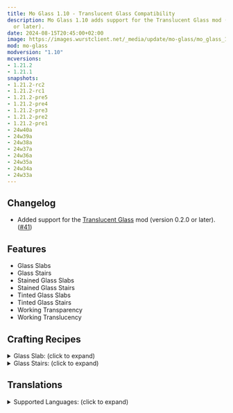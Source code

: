 ```yaml
---
title: Mo Glass 1.10 - Translucent Glass Compatibility
description: Mo Glass 1.10 adds support for the Translucent Glass mod (version 0.2.0
  or later).
date: 2024-08-15T20:45:00+02:00
image: https://images.wurstclient.net/_media/update/mo-glass/mo_glass_1.10_540p.webp
mod: mo-glass
modversion: "1.10"
mcversions:
- 1.21.2
- 1.21.1
snapshots:
- 1.21.2-rc2
- 1.21.2-rc1
- 1.21.2-pre5
- 1.21.2-pre4
- 1.21.2-pre3
- 1.21.2-pre2
- 1.21.2-pre1
- 24w40a
- 24w39a
- 24w38a
- 24w37a
- 24w36a
- 24w35a
- 24w34a
- 24w33a
---
```

## Changelog

- Added support for the [Translucent Glass](https://modrinth.com/mod/translucent-glass) mod (version 0.2.0 or later). ([#41](https://github.com/Wurst-Imperium/Mo-Glass/pull/41))

## Features

- Glass Slabs
- Glass Stairs
- Stained Glass Slabs
- Stained Glass Stairs
- Tinted Glass Slabs
- Tinted Glass Stairs
- Working Transparency
- Working Translucency

## Crafting Recipes

<details>
  <summary>Glass Slab: (click to expand)</summary>
  
  ![glass slab crafting recipe](https://user-images.githubusercontent.com/10100202/69957444-5a2ddc80-150b-11ea-8c8c-e2afc5d72fb7.png)  
  ![glass slab stonecutter recipe](https://user-images.githubusercontent.com/10100202/70445670-2a974b00-1a9c-11ea-9a09-46c304cd167b.png)
</details>

<details>
  <summary>Glass Stairs: (click to expand)</summary>
  
  ![glass stairs crafting recipe](https://user-images.githubusercontent.com/10100202/69957446-5bf7a000-150b-11ea-8e61-d189de63333d.png)  
  ![glass stairs stonecutter recipe](https://user-images.githubusercontent.com/10100202/70445677-2c610e80-1a9c-11ea-8e1b-108863b47124.png)
</details>

## Translations

<details>
  <summary>Supported Languages: (click to expand)</summary>

  - Chinese (Simplified/Mainland)
  - Chinese (Traditional/Taiwan)
  - English (US)
  - French (France)
  - German (Germany)
  - Italian (Italy)
  - Japanese (Japan)
  - Oshiwambo (Oshindonga)
  - Oshiwambo (Oshikwanyama)
  - Portuguese (Brazil)
  - Russian (Russia)
  - Spanish (Argentina)
  - Spanish (Chile)
  - Spanish (Ecuador)
  - Spanish (Spain)
  - Spanish (Mexico)
  - Spanish (Uruguay)
  - Spanish (Venezuela)
</details>
